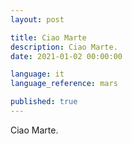 ```yaml
---
layout: post

title: Ciao Marte
description: Ciao Marte.
date: 2021-01-02 00:00:00

language: it
language_reference: mars

published: true
---
```


Ciao Marte.